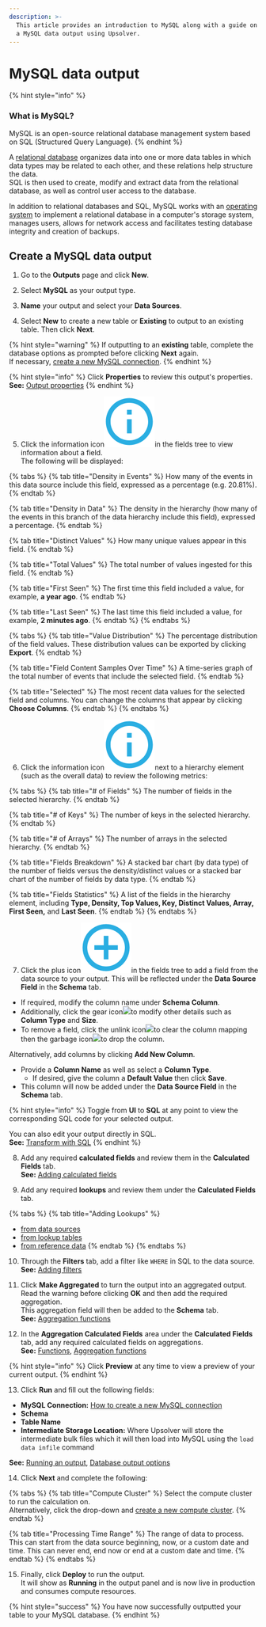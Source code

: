 ```yaml
---
description: >-
  This article provides an introduction to MySQL along with a guide on creating
  a MySQL data output using Upsolver.
---
```


# MySQL data output

{% hint style="info" %}
### What is MySQL?

MySQL is an open-source relational database management system based on SQL \(Structured Query Language\).
{% endhint %}

A [relational database](https://en.wikipedia.org/wiki/Relational_database) organizes data into one or more data tables in which data types may be related to each other, and these relations help structure the data.   
SQL is then used to create, modify and extract data from the relational database, as well as control user access to the database. 

In addition to relational databases and SQL, MySQL works with an [operating system](https://en.wikipedia.org/wiki/Operating_system) to implement a relational database in a computer's storage system, manages users, allows for network access and facilitates testing database integrity and creation of backups.

## Create a MySQL data output

1. Go to the **Outputs** page and click **New**.

2. Select **MySQL** as your output type.

3. **Name** your output and select your **Data Sources**.

4. Select **New** to create a new table or **Existing** to output to an existing table. Then click **Next**.

{% hint style="warning" %}
If outputting to an **existing** table, complete the database options as prompted before clicking **Next** again.  
If necessary, [create a new MySQL connection](../../../administration/connections/mysql-connection.md).
{% endhint %}

{% hint style="info" %}
Click **Properties** to review this output's properties.  
**See:** [Output properties](../../data-transformation-ui/creating-an-output/modifying-the-output-properties/)
{% endhint %}

5. Click the information icon![](../../../.gitbook/assets/image%20%283%29.png)in the fields tree to view information about a field.   
The following will be displayed:

{% tabs %}
{% tab title="Density in Events" %}
How many of the events in this data source include this field, expressed as a percentage \(e.g. 20.81%\).
{% endtab %}

{% tab title="Density in Data" %}
The density in the hierarchy \(how many of the events in this branch of the data hierarchy include this field\), expressed a percentage.
{% endtab %}

{% tab title="Distinct Values" %}
How many unique values appear in this field.
{% endtab %}

{% tab title="Total Values" %}
The total number of values ingested for this field.
{% endtab %}

{% tab title="First Seen" %}
The first time this field included a value, for example, **a year ago**.
{% endtab %}

{% tab title="Last Seen" %}
The last time this field included a value, for example, **2 minutes ago**.
{% endtab %}
{% endtabs %}

{% tabs %}
{% tab title="Value Distribution" %}
The percentage distribution of the field values. These distribution values can be exported by clicking **Export**.
{% endtab %}

{% tab title="Field Content Samples Over Time" %}
A time-series graph of the total number of events that include the selected field.
{% endtab %}

{% tab title="Selected" %}
The most recent data values for the selected field and columns. You can change the columns that appear by clicking **Choose Columns**.
{% endtab %}
{% endtabs %}

6. Click the information icon![](../../../.gitbook/assets/image%20%283%29.png)next to a hierarchy element \(such as the overall data\) to review the following metrics:

{% tabs %}
{% tab title="\# of Fields" %}
The number of fields in the selected hierarchy.
{% endtab %}

{% tab title="\# of Keys" %}
The number of keys in the selected hierarchy.
{% endtab %}

{% tab title="\# of Arrays" %}
The number of arrays in the selected hierarchy.
{% endtab %}

{% tab title="Fields Breakdown" %}
A stacked bar chart \(by data type\) of the number of fields versus the density/distinct values or a stacked bar chart of the number of fields by data type.
{% endtab %}

{% tab title="Fields Statistics" %}
A list of the fields in the hierarchy element, including **Type, Density, Top Values, Key, Distinct Values, Array, First Seen,** and **Last Seen**.
{% endtab %}
{% endtabs %}

7. Click the plus icon![](../../../.gitbook/assets/screen-shot-2020-08-13-at-5.06.39-pm.png)in the fields tree to add a field from the data source to your output. This will be reflected under the **Data Source Field** in the **Schema** tab. 

* If required, modify the column name under **Schema Column**.
* Additionally, click the gear icon![](https://gblobscdn.gitbook.com/assets%2F-MAbbZ6XL3iXMHb3pjqP%2F-MEKfij3FS87rhZw-mF4%2F-MEKgKYGs3pZdqcjDFlE%2Fimage.png?alt=media&token=7c14e26d-c24d-4e17-a534-63702ccb86ee)to modify other details such as **Column Type** and **Size**.
* To remove a field, click the unlink icon![](https://gblobscdn.gitbook.com/assets%2F-MAbbZ6XL3iXMHb3pjqP%2F-MEKknVAn4ijxb2OOdz2%2F-MEKlGcy4WH6e7JB9144%2Fimage.png?alt=media&token=97af1f0a-6080-42ef-bf53-0e7fa5a3ddaa)to clear the column mapping then the garbage icon![](https://gblobscdn.gitbook.com/assets%2F-MAbbZ6XL3iXMHb3pjqP%2F-MEKknVAn4ijxb2OOdz2%2F-MEKlQwKUAWXd8D7iCQ9%2Fimage.png?alt=media&token=d53f44e1-a2b0-4e63-9197-c9bfd4c8d30f)to drop the column.

Alternatively, add columns by clicking **Add New Column**. 

* Provide a **Column Name** as well as select a **Column Type**.
  * If desired, give the column a **Default Value** then click **Save**.
* This column will now be added under the **Data Source Field** in the **Schema** tab.

{% hint style="info" %}
Toggle from **UI** to **SQL** at any point to view the corresponding SQL code for your selected output.

You can also edit your output directly in SQL.  
**See:** [Transform with SQL](../../data-transformation-ui/creating-an-output/modifying-the-output-in-sql/)
{% endhint %}

8. Add any required **calculated fields** and review them in the **Calculated Fields** tab.  
 **See:** [Adding calculated fields](../../data-transformation-ui/creating-an-output/adding-calculated-fields.md)

9. Add any required **lookups** and review them under the **Calculated Fields** tab. 

{% tabs %}
{% tab title="Adding Lookups" %}
* [from data sources](../../data-transformation-ui/creating-an-output/add-lookups/adding-lookups-from-data-sources.md)
* [from lookup tables](../../data-transformation-ui/creating-an-output/add-lookups/adding-lookups-from-lookup-tables.md)
* [from reference data](../../data-transformation-ui/creating-an-output/add-lookups/adding-lookups-from-reference-data.md)
{% endtab %}
{% endtabs %}

10. Through the **Filters** tab, add a filter like `WHERE` in SQL to the data source.  
**See:** [Adding filters](../../data-transformation-ui/creating-an-output/adding-filters.md)

11. Click **Make Aggregated** to turn the output into an aggregated output.   
Read the warning before clicking **OK** and then add the required aggregation.   
This aggregation field will then be added to the **Schema** tab.   
**See:** [Aggregation functions](../../../getting-started/glossary/language-guide/functions/aggregation-functions.md)

12. In the **Aggregation Calculated Fields** area under the **Calculated Fields** tab, add any required calculated fields on aggregations.   
**See:** [Functions](../../../getting-started/glossary/language-guide/functions/), [Aggregation functions](../../../getting-started/glossary/language-guide/functions/aggregation-functions.md)

{% hint style="info" %}
Click **Preview** at any time to view a preview of your current output.
{% endhint %}

13. Click **Run** and fill out the following fields:

* **MySQL Connection:** [How to create a new MySQL connection](../../../administration/connections/mysql-connection.md)
* **Schema**
* **Table Name**
* **Intermediate Storage Location:** Where Upsolver will store the intermediate bulk files which it will then load into MySQL using the `load data infile` command

**See:** [Running an output](../../data-transformation-ui/running-an-output.md), [Database output options](../../../getting-started/glossary/database-output-options.md)

14. Click **Next** and complete the following:

{% tabs %}
{% tab title="Compute Cluster" %}
Select the compute cluster to run the calculation on.  
Alternatively, click the drop-down and [create a new compute cluster](../../../administration/managing-clusters/#adding-a-compute-cluster).
{% endtab %}

{% tab title="Processing Time Range" %}
The range of data to process.   
This can start from the data source beginning, now, or a custom date and time. This can never end, end now or end at a custom date and time.
{% endtab %}
{% endtabs %}

15. Finally, click **Deploy** to run the output.   
 It will show as **Running** in the output panel and is now live in production and consumes compute resources.

{% hint style="success" %}
You have now successfully outputted your table to your MySQL database.
{% endhint %}

